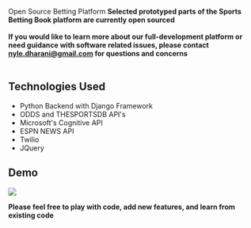  Open Source Betting Platform
**Selected prototyped parts of the Sports Betting Book platform are currently open sourced**
<br/>
<br/>
**If you would like to learn more about our full-development platform or need guidance with software related issues, please contact nyle.dharani@gmail.com for questions and concerns**
<br/>
<br/>
## Technologies Used
- Python Backend with Django Framework
- ODDS and THESPORTSDB API's
- Microsoft's Cognitive API
- ESPN NEWS API
- Twilio
- JQuery
## Demo

![](newsfeed.gif)


**Please feel free to play with code, add new features, and learn from existing code**



